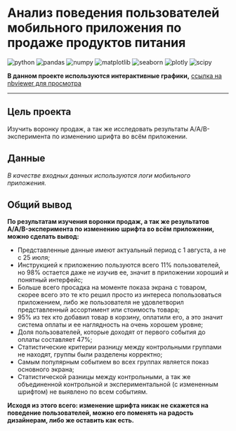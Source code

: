 # Анализ поведения пользователей мобильного приложения по продаже продуктов питания

![python](https://img.shields.io/pypi/pyversions/pandas)
![pandas](https://img.shields.io/pypi/v/pandas?label=pandas)
![numpy](https://img.shields.io/pypi/v/numpy?label=NumPy)
![matplotlib](https://img.shields.io/pypi/v/matplotlib?label=matplotlib)
![seaborn](https://img.shields.io/pypi/v/seaborn?label=seaborn)
![plotly](https://img.shields.io/pypi/v/plotly?label=plotly)
![scipy](https://img.shields.io/pypi/v/scipy?label=SciPy)

**В данном проекте используются интерактивные графики,** [ссылка на nbviewer для просмотра](https://nbviewer.org/github/lJHl/data-analysis/blob/master/food_app_project/food_app_analysis_project.ipynb)

---

## Цель проекта

Изучить воронку продаж, а так же исследовать результаты A/A/B-эксперимента по изменению шрифта во всём приложении.

## Данные 

*В качестве входных данных используются логи мобильного приложения.*

## Общий вывод

**По результатам изучения воронки продаж, а так же результатов A/A/B-эксперимента по изменению шрифта во всём приложении, можно сделать вывод:**

- Представленные данные имеют актуальный период с 1 августа, а не с 25 июля;
- Инструкцией к приложению пользуются всего 11% пользователей, но 98% остается даже не изучив ее, значит в приложении хороший и понятный интерфейс;
- Больше всего просадка на моменте показа экрана с товаром, скорее всего это те кто решил просто из интереса попользоваться приложением, либо же пользователя не удовлетворил представленный ассортимент или стоимость товара;
- 95% из тех кто добавил товар в корзину, оплатили его, а это значит система оплаты и ее наглядность на очень хорошем уровне;
- Доля пользователей, которые доходят от первого события до оплаты составляет 47%;
- Статистические критерии разницу между контрольными группами не находят, группы были разделены корректно;
- Самым популярным событием во всех группах является показ основного экрана;
- Статистической разницы между контрольными, а так же объединенной контрольной и экспериментальной (с измененным шрифтом) не выявлено по всем событиям.

**Исходя из этого всего: изменение шрифта никак не скажется на поведение пользователей, можно его поменять на радость дизайнерам, либо же оставить как есть.**
